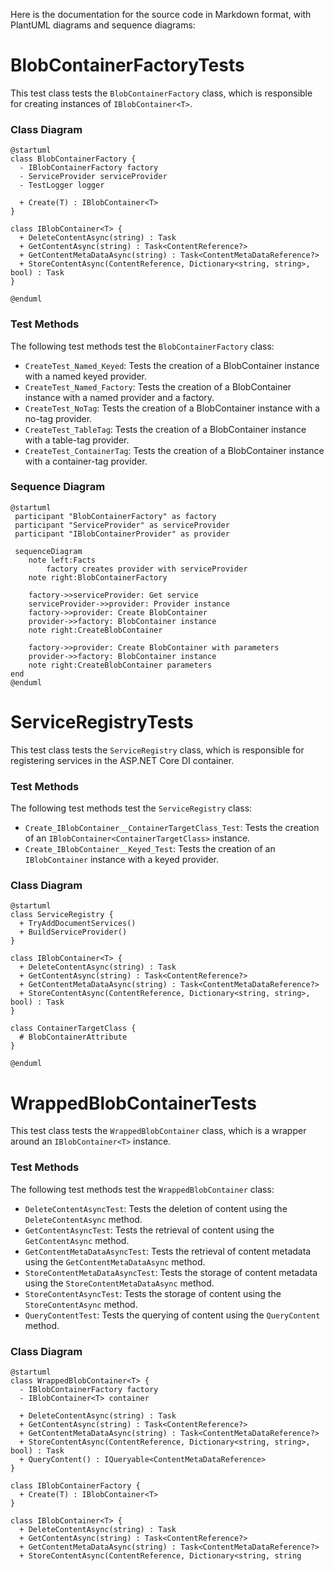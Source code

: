 Here is the documentation for the source code in Markdown format, with PlantUML diagrams and sequence diagrams:

**BlobContainerFactoryTests**
================================

This test class tests the `BlobContainerFactory` class, which is responsible for creating instances of `IBlobContainer<T>`.

### Class Diagram
```plantuml
@startuml
class BlobContainerFactory {
  - IBlobContainerFactory factory
  - ServiceProvider serviceProvider
  - TestLogger logger

  + Create(T) : IBlobContainer<T>
}

class IBlobContainer<T> {
  + DeleteContentAsync(string) : Task
  + GetContentAsync(string) : Task<ContentReference?>
  + GetContentMetaDataAsync(string) : Task<ContentMetaDataReference?>
  + StoreContentAsync(ContentReference, Dictionary<string, string>, bool) : Task
}

@enduml
```
### Test Methods
The following test methods test the `BlobContainerFactory` class:
* `CreateTest_Named_Keyed`: Tests the creation of a BlobContainer instance with a named keyed provider.
* `CreateTest_Named_Factory`: Tests the creation of a BlobContainer instance with a named provider and a factory.
* `CreateTest_NoTag`: Tests the creation of a BlobContainer instance with a no-tag provider.
* `CreateTest_TableTag`: Tests the creation of a BlobContainer instance with a table-tag provider.
* `CreateTest_ContainerTag`: Tests the creation of a BlobContainer instance with a container-tag provider.

### Sequence Diagram
```plantuml
@startuml
 participant "BlobContainerFactory" as factory
 participant "ServiceProvider" as serviceProvider
 participant "IBlobContainerProvider" as provider

 sequenceDiagram
    note left:Facts
        factory creates provider with serviceProvider
    note right:BlobContainerFactory

    factory->>serviceProvider: Get service
    serviceProvider->>provider: Provider instance
    factory->>provider: Create BlobContainer
    provider->>factory: BlobContainer instance
    note right:CreateBlobContainer

    factory->>provider: Create BlobContainer with parameters
    provider->>factory: BlobContainer instance
    note right:CreateBlobContainer parameters
end
@enduml
```

**ServiceRegistryTests**
=====================

This test class tests the `ServiceRegistry` class, which is responsible for registering services in the ASP.NET Core DI container.

### Test Methods
The following test methods test the `ServiceRegistry` class:
* `Create_IBlobContainer__ContainerTargetClass_Test`: Tests the creation of an `IBlobContainer<ContainerTargetClass>` instance.
* `Create_IBlobContainer__Keyed_Test`: Tests the creation of an `IBlobContainer` instance with a keyed provider.

### Class Diagram
```plantuml
@startuml
class ServiceRegistry {
  + TryAddDocumentServices()
  + BuildServiceProvider()
}

class IBlobContainer<T> {
  + DeleteContentAsync(string) : Task
  + GetContentAsync(string) : Task<ContentReference?>
  + GetContentMetaDataAsync(string) : Task<ContentMetaDataReference?>
  + StoreContentAsync(ContentReference, Dictionary<string, string>, bool) : Task
}

class ContainerTargetClass {
  # BlobContainerAttribute
}

@enduml
```

**WrappedBlobContainerTests**
==========================

This test class tests the `WrappedBlobContainer` class, which is a wrapper around an `IBlobContainer<T>` instance.

### Test Methods
The following test methods test the `WrappedBlobContainer` class:
* `DeleteContentAsyncTest`: Tests the deletion of content using the `DeleteContentAsync` method.
* `GetContentAsyncTest`: Tests the retrieval of content using the `GetContentAsync` method.
* `GetContentMetaDataAsyncTest`: Tests the retrieval of content metadata using the `GetContentMetaDataAsync` method.
* `StoreContentMetaDataAsyncTest`: Tests the storage of content metadata using the `StoreContentMetaDataAsync` method.
* `StoreContentAsyncTest`: Tests the storage of content using the `StoreContentAsync` method.
* `QueryContentTest`: Tests the querying of content using the `QueryContent` method.

### Class Diagram
```plantuml
@startuml
class WrappedBlobContainer<T> {
  - IBlobContainerFactory factory
  - IBlobContainer<T> container

  + DeleteContentAsync(string) : Task
  + GetContentAsync(string) : Task<ContentReference?>
  + GetContentMetaDataAsync(string) : Task<ContentMetaDataReference?>
  + StoreContentAsync(ContentReference, Dictionary<string, string>, bool) : Task
  + QueryContent() : IQueryable<ContentMetaDataReference>
}

class IBlobContainerFactory {
  + Create(T) : IBlobContainer<T>
}

class IBlobContainer<T> {
  + DeleteContentAsync(string) : Task
  + GetContentAsync(string) : Task<ContentReference?>
  + GetContentMetaDataAsync(string) : Task<ContentMetaDataReference?>
  + StoreContentAsync(ContentReference, Dictionary<string, string
